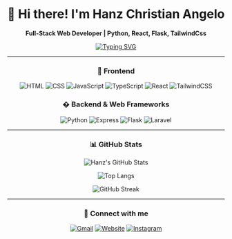 <div align="center">

# 👋 Hi there! I'm Hanz Christian Angelo

<p align="center">
  <strong>Full-Stack Web Developer | Python, React, Flask, TailwindCss</strong>
</p>

[![Typing SVG](https://readme-typing-svg.demolab.com?font=jetbrains+mono&weight=600&size=20&duration=5000&pause=1000&width=1000&height=30&center=true&vCenter=true&lines=Full-Stack+Web+Developer+|+Exploring+AI+Projects;React%2C+Laravel%2C+Flask+%7C+TailwindCSS+%7C+OpenAI+%7C+MongoDB;Building+Smart+and+Modern+Web+Experiences)](https://git.io/typing-svg)

</div>

---

<div align="center">

### 🧠 Frontend

![HTML](https://img.shields.io/badge/-HTML5-05122A?style=flat&logo=html5)
![CSS](https://img.shields.io/badge/-CSS3-05122A?style=flat&logo=css3)
![JavaScript](https://img.shields.io/badge/-JavaScript-05122A?style=flat&logo=javascript)
![TypeScript](https://img.shields.io/badge/-TypeScript-05122A?style=flat&logo=typescript)
![React](https://img.shields.io/badge/-React-05122A?style=flat&logo=react)
![TailwindCSS](https://img.shields.io/badge/-TailwindCSS-05122A?style=flat&logo=tailwindcss)

### �️ Backend & Web Frameworks

![Python](https://img.shields.io/badge/-Python-05122A?style=flat&logo=python)
![Express](https://img.shields.io/badge/-Express-05122A?style=flat&logo=express)
![Flask](https://img.shields.io/badge/-Flask-05122A?style=flat&logo=flask)
![Laravel](https://img.shields.io/badge/-Laravel-05122A?style=flat&logo=laravel)

</div>

---

<div align="center">

### 📊 GitHub Stats

![Hanz's GitHub Stats](https://github-readme-stats.vercel.app/api?username=h4nzdev&show_icons=true&theme=tokyonight)

![Top Langs](https://github-readme-stats.vercel.app/api/top-langs/?username=h4nzdev&layout=compact&theme=tokyonight)

![GitHub Streak](https://github-readme-streak-stats.herokuapp.com/?user=h4nzdev&theme=tokyonight)


</div>

---

<div align="center">

### 🔗 Connect with me

[![Gmail](https://img.shields.io/badge/Gmail-red?style=flat&logo=gmail)](mailto:hanzhmagbal@gmail.com)
[![Website](https://img.shields.io/badge/Website-grey?style=flat&logo=google-chrome)](https://portfolio-hanz.vercel.app/)
[![Instagram](https://img.shields.io/badge/Instagram-purple?style=flat&logo=instagram)](https://www.instagram.com/h4nz.dev/)

</div>


